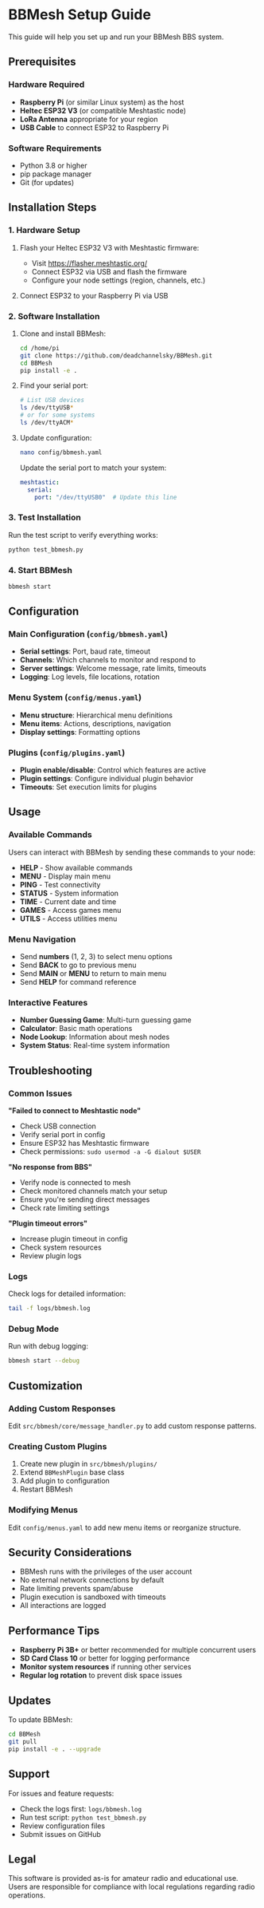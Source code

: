 # BBMesh Setup Guide

This guide will help you set up and run your BBMesh BBS system.

## Prerequisites

### Hardware Required
- **Raspberry Pi** (or similar Linux system) as the host
- **Heltec ESP32 V3** (or compatible Meshtastic node)
- **LoRa Antenna** appropriate for your region
- **USB Cable** to connect ESP32 to Raspberry Pi

### Software Requirements
- Python 3.8 or higher
- pip package manager
- Git (for updates)

## Installation Steps

### 1. Hardware Setup
1. Flash your Heltec ESP32 V3 with Meshtastic firmware:
   - Visit https://flasher.meshtastic.org/
   - Connect ESP32 via USB and flash the firmware
   - Configure your node settings (region, channels, etc.)

2. Connect ESP32 to your Raspberry Pi via USB

### 2. Software Installation
1. Clone and install BBMesh:
   ```bash
   cd /home/pi
   git clone https://github.com/deadchannelsky/BBMesh.git
   cd BBMesh
   pip install -e .
   ```

2. Find your serial port:
   ```bash
   # List USB devices
   ls /dev/ttyUSB*
   # or for some systems
   ls /dev/ttyACM*
   ```

3. Update configuration:
   ```bash
   nano config/bbmesh.yaml
   ```
   
   Update the serial port to match your system:
   ```yaml
   meshtastic:
     serial:
       port: "/dev/ttyUSB0"  # Update this line
   ```

### 3. Test Installation
Run the test script to verify everything works:
```bash
python test_bbmesh.py
```

### 4. Start BBMesh
```bash
bbmesh start
```

## Configuration

### Main Configuration (`config/bbmesh.yaml`)
- **Serial settings**: Port, baud rate, timeout
- **Channels**: Which channels to monitor and respond to
- **Server settings**: Welcome message, rate limits, timeouts
- **Logging**: Log levels, file locations, rotation

### Menu System (`config/menus.yaml`)
- **Menu structure**: Hierarchical menu definitions
- **Menu items**: Actions, descriptions, navigation
- **Display settings**: Formatting options

### Plugins (`config/plugins.yaml`)
- **Plugin enable/disable**: Control which features are active
- **Plugin settings**: Configure individual plugin behavior
- **Timeouts**: Set execution limits for plugins

## Usage

### Available Commands
Users can interact with BBMesh by sending these commands to your node:

- **HELP** - Show available commands
- **MENU** - Display main menu
- **PING** - Test connectivity
- **STATUS** - System information
- **TIME** - Current date and time
- **GAMES** - Access games menu
- **UTILS** - Access utilities menu

### Menu Navigation
- Send **numbers** (1, 2, 3) to select menu options
- Send **BACK** to go to previous menu
- Send **MAIN** or **MENU** to return to main menu
- Send **HELP** for command reference

### Interactive Features
- **Number Guessing Game**: Multi-turn guessing game
- **Calculator**: Basic math operations
- **Node Lookup**: Information about mesh nodes
- **System Status**: Real-time system information

## Troubleshooting

### Common Issues

**"Failed to connect to Meshtastic node"**
- Check USB connection
- Verify serial port in config
- Ensure ESP32 has Meshtastic firmware
- Check permissions: `sudo usermod -a -G dialout $USER`

**"No response from BBS"**
- Verify node is connected to mesh
- Check monitored channels match your setup
- Ensure you're sending direct messages
- Check rate limiting settings

**"Plugin timeout errors"**
- Increase plugin timeout in config
- Check system resources
- Review plugin logs

### Logs
Check logs for detailed information:
```bash
tail -f logs/bbmesh.log
```

### Debug Mode
Run with debug logging:
```bash
bbmesh start --debug
```

## Customization

### Adding Custom Responses
Edit `src/bbmesh/core/message_handler.py` to add custom response patterns.

### Creating Custom Plugins
1. Create new plugin in `src/bbmesh/plugins/`
2. Extend `BBMeshPlugin` base class
3. Add plugin to configuration
4. Restart BBMesh

### Modifying Menus
Edit `config/menus.yaml` to add new menu items or reorganize structure.

## Security Considerations

- BBMesh runs with the privileges of the user account
- No external network connections by default
- Rate limiting prevents spam/abuse
- Plugin execution is sandboxed with timeouts
- All interactions are logged

## Performance Tips

- **Raspberry Pi 3B+** or better recommended for multiple concurrent users
- **SD Card Class 10** or better for logging performance
- **Monitor system resources** if running other services
- **Regular log rotation** to prevent disk space issues

## Updates

To update BBMesh:
```bash
cd BBMesh
git pull
pip install -e . --upgrade
```

## Support

For issues and feature requests:
- Check the logs first: `logs/bbmesh.log`
- Run test script: `python test_bbmesh.py`
- Review configuration files
- Submit issues on GitHub

## Legal

This software is provided as-is for amateur radio and educational use. Users are responsible for compliance with local regulations regarding radio operations.